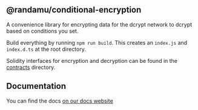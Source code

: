 ## @randamu/conditional-encryption

A convenience library for encrypting data for the dcrypt network to dcrypt based on conditions you set.

Build everything by running `npm run build`. This creates an `index.js` and `index.d.ts` at the root directory.

Solidity interfaces for encryption and decryption can be found in the [contracts](./contracts) directory.

## Documentation
You can find the docs [on our docs website](https://dcrypt.network/docs/features/conditional-encryption)